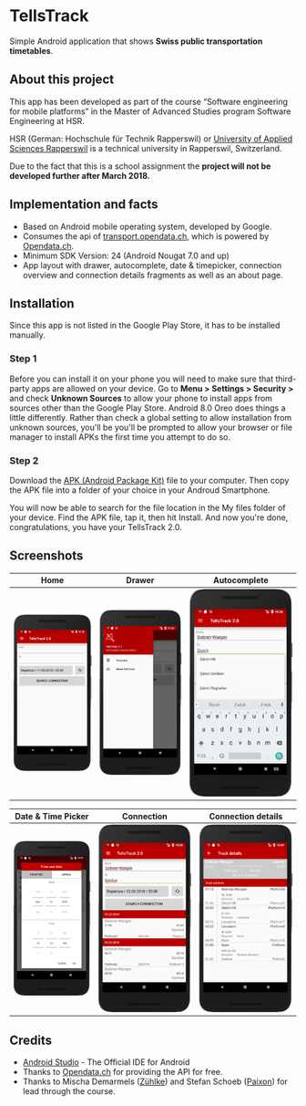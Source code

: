 # TellsTrack
Simple Android application that shows **Swiss public transportation timetables**.

## About this project
This app has been developed as part of the course “Software engineering for mobile platforms” in the Master of Advanced Studies program Software Engineering at HSR.

HSR (German: Hochschule für Technik Rapperswil) or [University of Applied Sciences Rapperswil](https://www.hsr.ch) is a technical university in Rapperswil, Switzerland.

Due to the fact that this is a school assignment the **project will not be developed further after March 2018.**

## Implementation and facts
* Based on Android mobile operating system, developed by Google.
* Consumes the api of [transport.opendata.ch](http://transport.opendata.ch/), which is powered by [Opendata.ch](https://opendata.ch/).
* Minimum SDK Version: 24 (Android Nougat 7.0 and up)
* App layout with drawer, autocomplete, date & timepicker, connection overview and connection details fragments as well as an about page.

## Installation
Since this app is not listed in the Google Play Store, it has to be installed manually.

### Step 1
Before you can install it on your phone you will need to make sure that third-party apps are allowed on your device. Go to **Menu > Settings > Security >** and check **Unknown Sources** to allow your phone to install apps from sources other than the Google Play Store. Android 8.0 Oreo does things a little differently. Rather than check a global setting to allow installation from unknown sources, you'll be you'll be prompted to allow your browser or file manager to install APKs the first time you attempt to do so.

### Step 2
Download the [APK (Android Package Kit)](https://github.com/philippbruhin/TellsTrack/blob/master/documentation/APK/app-debug.apk) file to your computer. Then copy the APK file into a folder of your choice in your Androud Smartphone.

You will now be able to search for the file location in the My files folder of your device. Find the APK file, tap it, then hit Install. And now you're done, congratulations, you have your TellsTrack 2.0. 



## Screenshots
Home | Drawer | Autocomplete
:-------------------------:|:-------------------------:|:-------------------------:
![Home](https://github.com/philippbruhin/TellsTrack/blob/master/documentation/Screenshots/01_home.png "Home")  |  ![Drawer](https://github.com/philippbruhin/TellsTrack/blob/master/documentation/Screenshots/02_drawer.png "Drawer") | ![Autocomplete](https://github.com/philippbruhin/TellsTrack/blob/master/documentation/Screenshots/03_autocomplete.png "Autocomplete")

Date & Time Picker | Connection | Connection details
:-------------------------:|:-------------------------:|:-------------------------:
![Date & Time Picker](https://github.com/philippbruhin/TellsTrack/blob/master/documentation/Screenshots/04_datetimepicker.png "Date & Time Picker")  |  ![Connection](https://github.com/philippbruhin/TellsTrack/blob/master/documentation/Screenshots/05_connection.png "Connection")  |  ![Connection details](https://github.com/philippbruhin/TellsTrack/blob/master/documentation/Screenshots/06_connection_details.png "Connection details")

## Credits
* [Android Studio](https://developer.android.com/studio/) - The Official IDE for Android
* Thanks to [Opendata.ch](https://opendata.ch/) for providing the API for free.
* Thanks to Mischa Demarmels ([Zühlke](https://www.zuehlke.com/)) and Stefan Schoeb ([Paixon](https://paixon.ch/)) for lead through the course.
